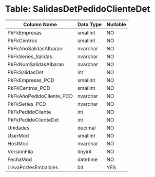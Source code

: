 # Table: SalidasDetPedidoClienteDet

| Column Name | Data Type | Nullable |
|-------------|-----------|----------|
| PkFkEmpresas | smallint | NO |
| PkFkCentros | smallint | NO |
| PkFkAñoSalidasAlbaran | nvarchar | NO |
| PkFkSeries_Salidas | nvarchar | NO |
| PkFkNumSalidasAlbaran | nvarchar | NO |
| PkFkSalidasDet | int | NO |
| PkFkEmpresas_PCD | smallint | NO |
| PkFKCentros_PCD | smallint | NO |
| PkFkAñoPedidoCliente_PCD | nvarchar | NO |
| PkFkSeries_PCD | nvarchar | NO |
| PkFkPedidoCliente | int | NO |
| PkFkPedidoClienteDet | int | NO |
| Unidades | decimal | NO |
| UserMod | smallint | NO |
| HostMod | nvarchar | NO |
| VersionFila | tinyint | NO |
| FechaMod | datetime | NO |
| LlevaPortesEmbalajes | bit | YES |
